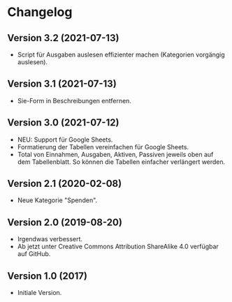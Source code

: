 # Changelog

## Version 3.2 (2021-07-13)

- Script für Ausgaben auslesen effizienter machen (Kategorien vorgängig auslesen).

## Version 3.1 (2021-07-13)

- Sie-Form in Beschreibungen entfernen.

## Version 3.0 (2021-07-12)

- NEU: Support für Google Sheets.
- Formatierung der Tabellen vereinfachen für Google Sheets.
- Total von Einnahmen, Ausgaben, Aktiven, Passiven jeweils oben auf dem Tabellenblatt. So können die Tabellen einfacher verlängert werden.

## Version 2.1 (2020-02-08)

- Neue Kategorie "Spenden".

## Version 2.0 (2019-08-20)

- Irgendwas verbessert.
- Ab jetzt unter Creative Commons Attribution ShareAlike 4.0 verfügbar auf GitHub.

## Version 1.0 (2017)

- Initiale Version.
